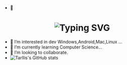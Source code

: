 - 👋
<div align="center">
    <h1>
        <img src="https://readme-typing-svg.herokuapp.com?font=Jetbrains+mono&size=40&duration=3000&color=33FF33&center=true&vCenter=true&width=435&lines=Hey..+I'm+[Tarllis];This+is..;..my+Github..;" alt="Typing SVG"/>
    </h1>
</div>


- 👀 I’m interested in dev Windows,Android,Mac,Linux ...
- 🌱 I’m currently learning Computer Science...
- 💞️ I’m looking to collaborate.
- ![Tarllis's GitHub stats](https://github-readme-stats.vercel.app/api?username=tarllis&show_icons=true&theme=merko)


